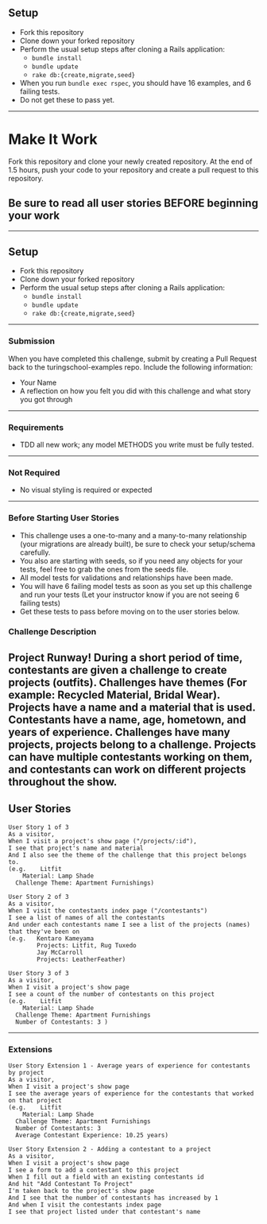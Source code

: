 ## Setup

* Fork this repository
* Clone down your forked repository
* Perform the usual setup steps after cloning a Rails application:
  - `bundle install`
  - `bundle update`
  - `rake db:{create,migrate,seed}`
* When you run `bundle exec rspec`, you should have 16 examples, and 6 failing tests.
* Do not get these to pass yet.
---

# Make It Work
Fork this repository and clone your newly created repository. At the end of 1.5 hours, push your code to your repository and create a pull request to this repository.
## Be sure to read all user stories BEFORE beginning your work
---
## Setup
* Fork this repository
* Clone down your forked repository
* Perform the usual setup steps after cloning a Rails application:
  - `bundle install`
  - `bundle update`
  - `rake db:{create,migrate,seed}`
---
### Submission
When you have completed this challenge, submit by creating a Pull Request back to the turingschool-examples repo. Include the following information:
* Your Name
* A reflection on how you felt you did with this challenge and what story you got through
---
### Requirements
* TDD all new work; any model METHODS you write must be fully tested.
---
### Not Required
* No visual styling is required or expected
---
### Before Starting User Stories
* This challenge uses a one-to-many and a many-to-many relationship (your migrations are already built), be sure to check your setup/schema carefully.
* You also are starting with seeds, so if you need any objects for your tests, feel free to grab the ones from the seeds file.
* All model tests for validations and relationships have been made.
* You will have 6 failing model tests as soon as you set up this challenge and run your tests (Let your instructor know if you are not seeing 6 failing tests)
* Get these tests to pass before moving on to the user stories below.
### Challenge Description
Project Runway! During a short period of time, contestants are given a challenge to create projects (outfits). Challenges have themes (For example: Recycled Material, Bridal Wear). Projects have a name and a material that is used. Contestants have a name, age, hometown, and years of experience. Challenges have many projects, projects belong to a challenge. Projects can have multiple contestants working on them, and contestants can work on different projects throughout the show.
---
## User Stories
```
User Story 1 of 3
As a visitor,
When I visit a project's show page ("/projects/:id"),
I see that project's name and material
And I also see the theme of the challenge that this project belongs to.
(e.g.    Litfit
    Material: Lamp Shade
  Challenge Theme: Apartment Furnishings)
```
```
User Story 2 of 3
As a visitor,
When I visit the contestants index page ("/contestants")
I see a list of names of all the contestants
And under each contestants name I see a list of the projects (names) that they've been on
(e.g.   Kentaro Kameyama
        Projects: Litfit, Rug Tuxedo
        Jay McCarroll
        Projects: LeatherFeather)
```
```
User Story 3 of 3
As a visitor,
When I visit a project's show page
I see a count of the number of contestants on this project
(e.g.    Litfit
    Material: Lamp Shade
  Challenge Theme: Apartment Furnishings
  Number of Contestants: 3 )
```
---
### Extensions
```
User Story Extension 1 - Average years of experience for contestants by project
As a visitor,
When I visit a project's show page
I see the average years of experience for the contestants that worked on that project
(e.g.    Litfit
    Material: Lamp Shade
  Challenge Theme: Apartment Furnishings
  Number of Contestants: 3
  Average Contestant Experience: 10.25 years)
```
```
User Story Extension 2 - Adding a contestant to a project
As a visitor,
When I visit a project's show page
I see a form to add a contestant to this project
When I fill out a field with an existing contestants id
And hit "Add Contestant To Project"
I'm taken back to the project's show page
And I see that the number of contestants has increased by 1
And when I visit the contestants index page
I see that project listed under that contestant's name
```